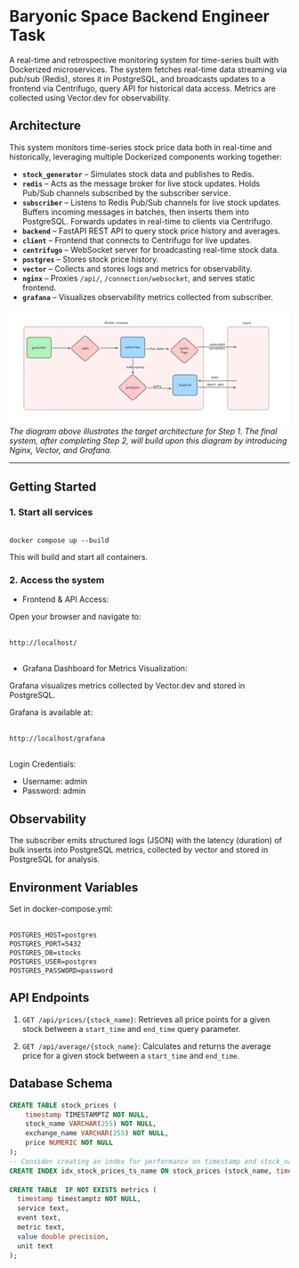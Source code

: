 # Baryonic Space Backend Engineer Task

A real-time and retrospective monitoring system for time-series built with Dockerized microservices. The system fetches real-time data streaming via pub/sub (Redis), stores it in PostgreSQL, and broadcasts updates to a frontend via Centrifugo, query API for historical data access. Metrics are collected using Vector.dev for observability.

## Architecture

This system monitors time-series stock price data both in real-time and historically, leveraging multiple Dockerized components working together:


- **`stock_generator`** – Simulates stock data and publishes to Redis.
- **`redis`** – Acts as the message broker for live stock updates. Holds Pub/Sub channels subscribed by the subscriber service.
- **`subscriber`** – Listens to Redis Pub/Sub channels for live stock updates. Buffers incoming messages in batches, then inserts them into PostgreSQL. Forwards updates in real-time to clients via Centrifugo.
- **`backend`** – FastAPI REST API to query stock price history and averages.
- **`client`** – Frontend that connects to Centrifugo for live updates.
- **`centrifugo`** – WebSocket server for broadcasting real-time stock data.
- **`postgres`** – Stores stock price history.
- **`vector`** – Collects and stores logs and metrics for observability.
- **`nginx`** – Proxies `/api/`, `/connection/websocket`, and serves static frontend.
- **`grafana`** – Visualizes observability metrics collected from subscriber.


![Alt text](./diagram.png "Diagram for the Step 1 Architecture")
_The diagram above illustrates the target architecture for Step 1. The final system, after completing Step 2, will build upon this diagram by introducing Nginx, Vector, and Grafana._

---

## Getting Started

### 1. Start all services

```

docker compose up --build

```

This will build and start all containers.

### 2. Access the system

- Frontend & API Access:

Open your browser and navigate to:

```arduino

http://localhost/


```

- Grafana Dashboard for Metrics Visualization:

Grafana visualizes metrics collected by Vector.dev and stored in PostgreSQL.

Grafana is available at:

```arduino

http://localhost/grafana


```

Login Credentials:

- Username: admin
- Password: admin


## Observability

The subscriber emits structured logs (JSON) with the latency (duration) of bulk inserts into PostgreSQL metrics, collected by vector and stored in PostgreSQL for analysis.


## Environment Variables

Set in docker-compose.yml:

  ```

  POSTGRES_HOST=postgres
  POSTGRES_PORT=5432
  POSTGRES_DB=stocks
  POSTGRES_USER=postgres
  POSTGRES_PASSWORD=password

  ```

## API Endpoints

1.  `GET /api/prices/{stock_name}`: Retrieves all price points for a given stock between a `start_time` and `end_time` query parameter.

2.  `GET /api/average/{stock_name}`: Calculates and returns the average price for a given stock between a `start_time` and `end_time`.


## Database Schema

  ```sql
  CREATE TABLE stock_prices (
      timestamp TIMESTAMPTZ NOT NULL,
      stock_name VARCHAR(255) NOT NULL,
      exchange_name VARCHAR(255) NOT NULL,
      price NUMERIC NOT NULL
  );
  -- Consider creating an index for performance on timestamp and stock_name
  CREATE INDEX idx_stock_prices_ts_name ON stock_prices (stock_name, timestamp DESC);

  CREATE TABLE  IF NOT EXISTS metrics (
    timestamp timestamptz NOT NULL,
    service text,
    event text,
    metric text,
    value double precision,
    unit text
  );
  ```



